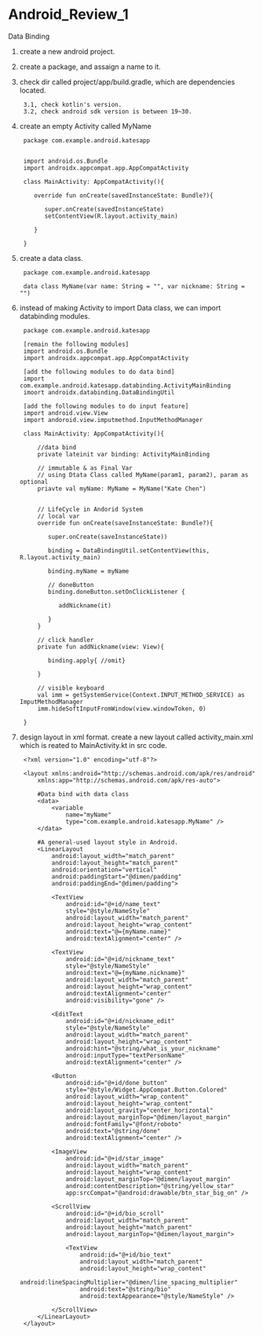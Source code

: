 # Android_Review_1
Data Binding


1. create a new android project.

2. create a package, and assaign a name to it.

3. check dir called project/app/build.gradle, which are dependencies located. 

        3.1, check kotlin's version.
        3.2, check android sdk version is between 19~30.

4. create an empty Activity called MyName

        package com.example.android.katesapp


        import android.os.Bundle
        import androidx.appcompat.app.AppCompatActivity

        class MainActivity: AppCompatActivity(){
        
           override fun onCreate(savedInstanceState: Bundle?){
           
              super.onCreate(savedInstanceState)
              setContentView(R.layout.activity_main)
              
           }
        
        }
       

5. create a data class.


        package com.example.android.katesapp

        data class MyName(var name: String = "", var nickname: String = "")
        
6. instead of making Activity to import Data class, we can import databinding modules.

        package com.example.android.katesapp
        
        [remain the following modules]
        import android.os.Bundle
        import androidx.appcompat.app.AppCompatActivity
        
        [add the following modules to do data bind]
        import com.example.android.katesapp.databinding.ActivityMainBinding
        imoort androidx.databinding.DataBindingUtil
        
        [add the following modules to do input feature]
        import android.view.View
        import andoroid.view.imputmethod.InputMethodManager
        
        class MainActivity: AppCompatActivity(){
        
            //data bind
            private lateinit var binding: ActivityMainBinding
            
            // immutable & as Final Var
            // using Dtata Class called MyName(param1, param2), param as optional
            priavte val myName: MyName = MyName("Kate Chen")
            
            
            // LifeCycle in Andorid System
            // local var
            override fun onCreate(saveInstanceState: Bundle?){
               
               super.onCreate(saveInstanceState))
               
               binding = DataBindingUtil.setContentView(this, R.layout.activity_main)
               
               binding.myName = myName
               
               // doneButton
               binding.doneButton.setOnClickListener {
               
                  addNickname(it)
               
               }
            }
            
            // click handler
            private fun addNickname(view: View){
               
               binding.apply{ //omit}
            
            }
            
            // visible keyboard
            val imm = getSystemService(Context.INPUT_METHOD_SERVICE) as ImputMethodManager
            imm.hideSoftInputFromWindow(view.windowToken, 0)
        
        }
        
7. design layout in xml format.
   create a new layout called activity_main.xml which is reated to MainActivity.kt in src code.

        <?xml version="1.0" encoding="utf-8"?>

        <layout xmlns:android="http://schemas.android.com/apk/res/android"
            xmlns:app="http://schemas.android.com/apk/res-auto">

            #Data bind with data class
            <data>
                <variable
                    name="myName"
                    type="com.example.android.katesapp.MyName" />
            </data>

            #A general-used layout style in Android.
            <LinearLayout
                android:layout_width="match_parent"
                android:layout_height="match_parent"
                android:orientation="vertical"
                android:paddingStart="@dimen/padding"
                android:paddingEnd="@dimen/padding">

                <TextView
                    android:id="@+id/name_text"
                    style="@style/NameStyle"
                    android:layout_width="match_parent"
                    android:layout_height="wrap_content"
                    android:text="@={myName.name}"
                    android:textAlignment="center" />

                <TextView
                    android:id="@+id/nickname_text"
                    style="@style/NameStyle"
                    android:text="@={myName.nickname}"
                    android:layout_width="match_parent"
                    android:layout_height="wrap_content"
                    android:textAlignment="center"
                    android:visibility="gone" />

                <EditText
                    android:id="@+id/nickname_edit"
                    style="@style/NameStyle"
                    android:layout_width="match_parent"
                    android:layout_height="wrap_content"
                    android:hint="@string/what_is_your_nickname"
                    android:inputType="textPersonName"
                    android:textAlignment="center" />

                <Button
                    android:id="@+id/done_button"
                    style="@style/Widget.AppCompat.Button.Colored"
                    android:layout_width="wrap_content"
                    android:layout_height="wrap_content"
                    android:layout_gravity="center_horizontal"
                    android:layout_marginTop="@dimen/layout_margin"
                    android:fontFamily="@font/roboto"
                    android:text="@string/done"
                    android:textAlignment="center" />

                <ImageView
                    android:id="@+id/star_image"
                    android:layout_width="match_parent"
                    android:layout_height="wrap_content"
                    android:layout_marginTop="@dimen/layout_margin"
                    android:contentDescription="@string/yellow_star"
                    app:srcCompat="@android:drawable/btn_star_big_on" />

                <ScrollView
                    android:id="@+id/bio_scroll"
                    android:layout_width="match_parent"
                    android:layout_height="match_parent"
                    android:layout_marginTop="@dimen/layout_margin">

                    <TextView
                        android:id="@+id/bio_text"
                        android:layout_width="match_parent"
                        android:layout_height="wrap_content"
                        android:lineSpacingMultiplier="@dimen/line_spacing_multiplier"
                        android:text="@string/bio"
                        android:textAppearance="@style/NameStyle" />

                </ScrollView>
            </LinearLayout>
        </layout>


